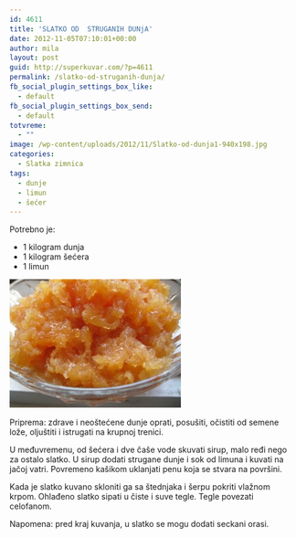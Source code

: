 ```yaml
---
id: 4611
title: 'SLATKO OD  STRUGANIH DUNjA'
date: 2012-11-05T07:10:01+00:00
author: mila
layout: post
guid: http://superkuvar.com/?p=4611
permalink: /slatko-od-struganih-dunja/
fb_social_plugin_settings_box_like:
  - default
fb_social_plugin_settings_box_send:
  - default
totvreme:
  - ""
image: /wp-content/uploads/2012/11/Slatko-od-dunja1-940x198.jpg
categories:
  - Slatka zimnica
tags:
  - dunje
  - limun
  - šećer
---
```

Potrebno je:

  * 1 kilogram dunja
  * 1 kilogram šećera
  * 1 limun

<img class="alignnone size-medium wp-image-4628" title="Slatko od dunja" src="/wp-content/uploads/2012/11/Slatko-od-dunja1-300x225.jpg" alt="" width="300" height="225" /> 

Priprema: zdrave i neoštećene dunje oprati, posušiti, očistiti od semene lože, oljuštiti i istrugati na krupnoj trenici.

U međuvremenu, od šećera i dve čaše vode skuvati sirup, malo ređi nego za ostalo slatko. U sirup dodati strugane dunje i sok od limuna i kuvati na jačoj vatri. Povremeno kašikom uklanjati penu koja se stvara na površini.

Kada je slatko kuvano skloniti ga sa štednjaka i šerpu pokriti vlažnom krpom. Ohlađeno slatko sipati u čiste i suve tegle. Tegle povezati celofanom.

Napomena: pred kraj kuvanja, u slatko se mogu dodati seckani orasi.